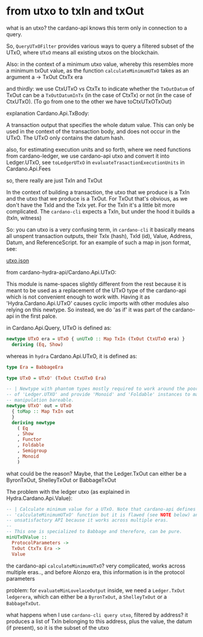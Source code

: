 # from utxo to txIn and txOut

what is an utxo? the cardano-api knows this term only in connection to a query.

So, `QueryUTxOFilter` provides various ways to query a filtered subset of the UTxO, where `UTxO` means all existing utxos on the blockchain.

Also: in the context of a minimum utxo value, whereby this resembles more a minimum txOut value, as the function `calculateMinimumUTxO` takes as an argument a 
-> TxOut CtxTx era

and thirdly: we use CtxUTxO vs CtxTx to indicate whether the `TxOutDatum` of TxOut can be a `TxOutDatumInTx` (in the case of CtxTx) or not (in the case of CtxUTxO). (To go from one to the other we have toCtxUTxOTxOut)

explanation Cardano.Api.TxBody:

A transaction output that specifies the whole datum value. This can
only be used in the context of the transaction body, and does not occur
in the UTxO. The UTxO only contains the datum hash.

also, for estimating execution units and so forth, where we need functions from cardano-ledger, we use cardano-api utxo and convert it into Ledger.UTxO, see `toLedgerUTxO` in `evaluateTrasactionExecutionUnits` in Cardano.Api.Fees

so, there really are just TxIn and TxOut

In the context of building a transaction, the utxo that we produce is a TxIn and the utxo that we produce is a TxOut.
For TxOut that's obvious, as we don't have the TxId and the TxIx yet.
For the TxIn it's a little bit more complicated. The `cardano-cli` expects a TxIn, but under the hood it builds a (txIn, witness)

So: you can 
utxo is a very confusing term, in `cardano-cli` it basically means all unspent transaction outputs, their TxIx (hash), TxId (id), Value, Address, Datum, and ReferenceScript. for an example of such a map in json format, see:

[utxo.json](https://github.com/input-output-hk/hydra/blob/master/hydra-node/golden/UTxO'%20(TxOut%20CtxUTxO%20BabbageEra).json)


from cardano-hydra-api/Cardano.Api.UTxO:

This module is name-spaces slightly different from the rest
because it is meant to be used as a replacement of the UTxO type of the
cardano-api which is not convenient enough to work with. Having it as
'Hydra.Cardano.Api.UTxO' causes cyclic imports with other modules also
relying on this newtype. So instead, we do 'as if' it was part of the
cardano-api in the first palce.

in Cardano.Api.Query, UTxO is defined as:

```haskell
newtype UTxO era = UTxO { unUTxO :: Map TxIn (TxOut CtxUTxO era) }
  deriving (Eq, Show)
```

whereas in ``hydra`` Cardano.Api.UTxO, it is defined as:

```haskell
type Era = BabbageEra

type UTxO = UTxO' (TxOut CtxUTxO Era)

-- | Newtype with phantom types mostly required to work around the poor interface
-- of 'Ledger.UTXO' and provide 'Monoid' and 'Foldable' instances to make utxo
-- manipulation bareable.
newtype UTxO' out = UTxO
  { toMap :: Map TxIn out
  }
  deriving newtype
    ( Eq
    , Show
    , Functor
    , Foldable
    , Semigroup
    , Monoid
    )
```
what could be the reason? Maybe, that the Ledger.TxOut can either be a ByronTxOut, ShelleyTxOut or BabbageTxOut

The problem with the ledger utxo (as explained in Hydra.Cardano.Api.Value):

```haskell
-- | Calculate minimum value for a UTxO. Note that cardano-api defines a
-- 'calculateMinimumUTxO' function but it is flawed (see NOTE below) and has an
-- unsatisfactory API because it works across multiple eras.
--
-- This one is specialized to Babbage and therefore, can be pure.
minUTxOValue ::
  ProtocolParameters ->
  TxOut CtxTx Era ->
  Value
```

the cardano-api `calculateMinimumUTxO`? very complicated, works across multiple eras.., and before Alonzo era, this information is in the protocol parameters

problem: for `evaluateMinLovelaceOutput` inside, we need a `Ledger.TxOut ledgerera`, which can either be a `ByronTxOut`, a `ShelleyTxOut` or a `BabbageTxOut`.


what happens when I use `cardano-cli query utxo`, filtered by address? it produces a list of TxIn belonging to this address, plus the value, the datum (if present), so it is the subset of the utxo 
